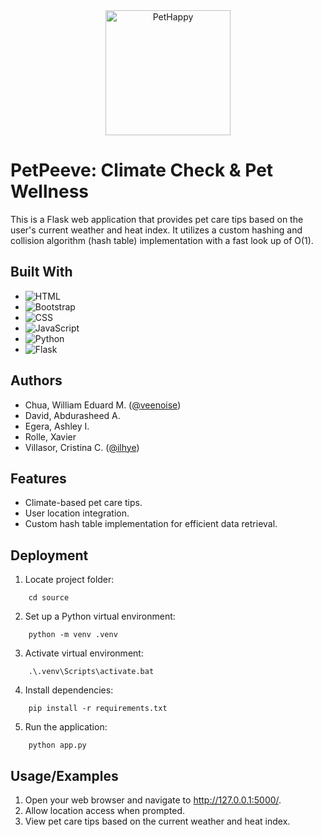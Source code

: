 <div align="center">
  <img width="200" alt="PetHappy" src="https://github.com/ilhye/PetPeeve-Climate-Check-Pet-Wellness/blob/main/static/pets.png">
</div>


# PetPeeve: Climate Check & Pet Wellness
This is a Flask web application that provides pet care tips based on the user's current weather and heat index. It utilizes a custom hashing and collision algorithm (hash table) implementation with a fast look up of O(1).

## Built With
- ![HTML](https://img.shields.io/badge/HTML-E34F26.svg?style=for-the-badge&logo=html5&logoColor=white)
- ![Bootstrap](https://img.shields.io/badge/Bootstrap-blueviolet.svg?style=for-the-badge&logo=bootstrap&logoColor=white)
- ![CSS](https://img.shields.io/badge/CSS-1572B6.svg?style=for-the-badge&logo=css3&logoColor=white)
- ![JavaScript](https://img.shields.io/badge/JavaScript-F7DF1E.svg?style=for-the-badge&logo=JavaScript&logoColor=white)
- ![Python](https://img.shields.io/badge/Python-1572B6.svg?style=for-the-badge&logo=Python&logoColor=white)
- ![Flask](https://img.shields.io/badge/Flask-000000.svg?style=for-the-badge&logo=Flask&logoColor=white)

## Authors
- Chua, William Eduard M. ([@veenoise](https://github.com/veenoise))
- David, Abdurasheed A.
- Egera, Ashley I.
- Rolle, Xavier
- Villasor, Cristina C. ([@ilhye](https://github.com/ilhye))

## Features
- Climate-based pet care tips.
- User location integration.
- Custom hash table implementation for efficient data retrieval.

## Deployment
1. Locate project folder:
```
    cd source
```

2. Set up a Python virtual environment:
```
    python -m venv .venv
```

3. Activate virtual environment:
```
    .\.venv\Scripts\activate.bat
```
4. Install dependencies:
```
    pip install -r requirements.txt
```

5. Run the application:
```
    python app.py
```

## Usage/Examples
1. Open your web browser and navigate to http://127.0.0.1:5000/.
2. Allow location access when prompted.
3. View pet care tips based on the current weather and heat index.
